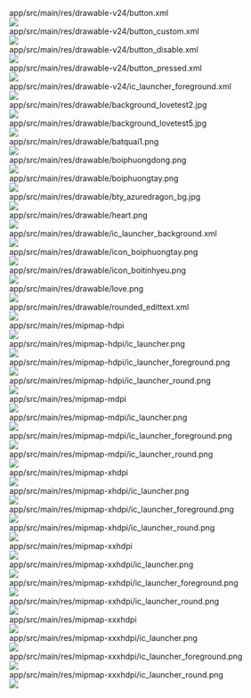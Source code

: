 app/src/main/res/drawable-v24/button.xml  
<img src="https://github.com/azuredragon3000/googleconsole_boitinhyeu_app46/blob/master/app/src/main/res/drawable-v24/button.xml" />   
app/src/main/res/drawable-v24/button_custom.xml  
<img src="https://github.com/azuredragon3000/googleconsole_boitinhyeu_app46/blob/master/app/src/main/res/drawable-v24/button_custom.xml" />   
app/src/main/res/drawable-v24/button_disable.xml  
<img src="https://github.com/azuredragon3000/googleconsole_boitinhyeu_app46/blob/master/app/src/main/res/drawable-v24/button_disable.xml" />   
app/src/main/res/drawable-v24/button_pressed.xml  
<img src="https://github.com/azuredragon3000/googleconsole_boitinhyeu_app46/blob/master/app/src/main/res/drawable-v24/button_pressed.xml" />   
app/src/main/res/drawable-v24/ic_launcher_foreground.xml  
<img src="https://github.com/azuredragon3000/googleconsole_boitinhyeu_app46/blob/master/app/src/main/res/drawable-v24/ic_launcher_foreground.xml" />   
app/src/main/res/drawable/background_lovetest2.jpg  
<img src="https://github.com/azuredragon3000/googleconsole_boitinhyeu_app46/blob/master/app/src/main/res/drawable/background_lovetest2.jpg" />   
app/src/main/res/drawable/background_lovetest5.jpg  
<img src="https://github.com/azuredragon3000/googleconsole_boitinhyeu_app46/blob/master/app/src/main/res/drawable/background_lovetest5.jpg" />   
app/src/main/res/drawable/batquai1.png  
<img src="https://github.com/azuredragon3000/googleconsole_boitinhyeu_app46/blob/master/app/src/main/res/drawable/batquai1.png" />   
app/src/main/res/drawable/boiphuongdong.png  
<img src="https://github.com/azuredragon3000/googleconsole_boitinhyeu_app46/blob/master/app/src/main/res/drawable/boiphuongdong.png" />   
app/src/main/res/drawable/boiphuongtay.png  
<img src="https://github.com/azuredragon3000/googleconsole_boitinhyeu_app46/blob/master/app/src/main/res/drawable/boiphuongtay.png" />   
app/src/main/res/drawable/bty_azuredragon_bg.jpg  
<img src="https://github.com/azuredragon3000/googleconsole_boitinhyeu_app46/blob/master/app/src/main/res/drawable/bty_azuredragon_bg.jpg" />   
app/src/main/res/drawable/heart.png  
<img src="https://github.com/azuredragon3000/googleconsole_boitinhyeu_app46/blob/master/app/src/main/res/drawable/heart.png" />   
app/src/main/res/drawable/ic_launcher_background.xml  
<img src="https://github.com/azuredragon3000/googleconsole_boitinhyeu_app46/blob/master/app/src/main/res/drawable/ic_launcher_background.xml" />   
app/src/main/res/drawable/icon_boiphuongtay.png  
<img src="https://github.com/azuredragon3000/googleconsole_boitinhyeu_app46/blob/master/app/src/main/res/drawable/icon_boiphuongtay.png" />   
app/src/main/res/drawable/icon_boitinhyeu.png  
<img src="https://github.com/azuredragon3000/googleconsole_boitinhyeu_app46/blob/master/app/src/main/res/drawable/icon_boitinhyeu.png" />   
app/src/main/res/drawable/love.png  
<img src="https://github.com/azuredragon3000/googleconsole_boitinhyeu_app46/blob/master/app/src/main/res/drawable/love.png" />   
app/src/main/res/drawable/rounded_edittext.xml  
<img src="https://github.com/azuredragon3000/googleconsole_boitinhyeu_app46/blob/master/app/src/main/res/drawable/rounded_edittext.xml" />   
app/src/main/res/mipmap-hdpi  
<img src="https://github.com/azuredragon3000/googleconsole_boitinhyeu_app46/blob/master/app/src/main/res/mipmap-hdpi" />   
app/src/main/res/mipmap-hdpi/ic_launcher.png  
<img src="https://github.com/azuredragon3000/googleconsole_boitinhyeu_app46/blob/master/app/src/main/res/mipmap-hdpi/ic_launcher.png" />   
app/src/main/res/mipmap-hdpi/ic_launcher_foreground.png  
<img src="https://github.com/azuredragon3000/googleconsole_boitinhyeu_app46/blob/master/app/src/main/res/mipmap-hdpi/ic_launcher_foreground.png" />   
app/src/main/res/mipmap-hdpi/ic_launcher_round.png  
<img src="https://github.com/azuredragon3000/googleconsole_boitinhyeu_app46/blob/master/app/src/main/res/mipmap-hdpi/ic_launcher_round.png" />   
app/src/main/res/mipmap-mdpi  
<img src="https://github.com/azuredragon3000/googleconsole_boitinhyeu_app46/blob/master/app/src/main/res/mipmap-mdpi" />   
app/src/main/res/mipmap-mdpi/ic_launcher.png  
<img src="https://github.com/azuredragon3000/googleconsole_boitinhyeu_app46/blob/master/app/src/main/res/mipmap-mdpi/ic_launcher.png" />   
app/src/main/res/mipmap-mdpi/ic_launcher_foreground.png  
<img src="https://github.com/azuredragon3000/googleconsole_boitinhyeu_app46/blob/master/app/src/main/res/mipmap-mdpi/ic_launcher_foreground.png" />   
app/src/main/res/mipmap-mdpi/ic_launcher_round.png  
<img src="https://github.com/azuredragon3000/googleconsole_boitinhyeu_app46/blob/master/app/src/main/res/mipmap-mdpi/ic_launcher_round.png" />   
app/src/main/res/mipmap-xhdpi  
<img src="https://github.com/azuredragon3000/googleconsole_boitinhyeu_app46/blob/master/app/src/main/res/mipmap-xhdpi" />   
app/src/main/res/mipmap-xhdpi/ic_launcher.png  
<img src="https://github.com/azuredragon3000/googleconsole_boitinhyeu_app46/blob/master/app/src/main/res/mipmap-xhdpi/ic_launcher.png" />   
app/src/main/res/mipmap-xhdpi/ic_launcher_foreground.png  
<img src="https://github.com/azuredragon3000/googleconsole_boitinhyeu_app46/blob/master/app/src/main/res/mipmap-xhdpi/ic_launcher_foreground.png" />   
app/src/main/res/mipmap-xhdpi/ic_launcher_round.png  
<img src="https://github.com/azuredragon3000/googleconsole_boitinhyeu_app46/blob/master/app/src/main/res/mipmap-xhdpi/ic_launcher_round.png" />   
app/src/main/res/mipmap-xxhdpi  
<img src="https://github.com/azuredragon3000/googleconsole_boitinhyeu_app46/blob/master/app/src/main/res/mipmap-xxhdpi" />   
app/src/main/res/mipmap-xxhdpi/ic_launcher.png  
<img src="https://github.com/azuredragon3000/googleconsole_boitinhyeu_app46/blob/master/app/src/main/res/mipmap-xxhdpi/ic_launcher.png" />   
app/src/main/res/mipmap-xxhdpi/ic_launcher_foreground.png  
<img src="https://github.com/azuredragon3000/googleconsole_boitinhyeu_app46/blob/master/app/src/main/res/mipmap-xxhdpi/ic_launcher_foreground.png" />   
app/src/main/res/mipmap-xxhdpi/ic_launcher_round.png  
<img src="https://github.com/azuredragon3000/googleconsole_boitinhyeu_app46/blob/master/app/src/main/res/mipmap-xxhdpi/ic_launcher_round.png" />   
app/src/main/res/mipmap-xxxhdpi  
<img src="https://github.com/azuredragon3000/googleconsole_boitinhyeu_app46/blob/master/app/src/main/res/mipmap-xxxhdpi" />   
app/src/main/res/mipmap-xxxhdpi/ic_launcher.png  
<img src="https://github.com/azuredragon3000/googleconsole_boitinhyeu_app46/blob/master/app/src/main/res/mipmap-xxxhdpi/ic_launcher.png" />   
app/src/main/res/mipmap-xxxhdpi/ic_launcher_foreground.png  
<img src="https://github.com/azuredragon3000/googleconsole_boitinhyeu_app46/blob/master/app/src/main/res/mipmap-xxxhdpi/ic_launcher_foreground.png" />   
app/src/main/res/mipmap-xxxhdpi/ic_launcher_round.png  
<img src="https://github.com/azuredragon3000/googleconsole_boitinhyeu_app46/blob/master/app/src/main/res/mipmap-xxxhdpi/ic_launcher_round.png" />   
